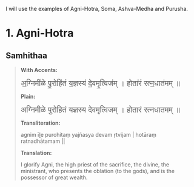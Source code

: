 I will use the examples of Agni-Hotra, Soma, Ashva-Medha and Purusha.

# 1. Agni-Hotra

## Samhithaa

> **With Accents:**
> 
> <span style="font-size:145%">अ॒ग्निमी॑ळे पु॒रोहि॑तं य॒ज्ञस्य॑ दे॒वमृ॒त्विज॑म् । होता॑रं रत्न॒धात॑मम् ॥</span>
> 
> **Plain:**
> 
> <span style="font-size:145%">अग्निमीळे पुरोहितं यज्ञस्य देवमृत्विजम् । होतारं रत्नधातमम् ॥</span>
> 
> **Transliteration:**
> 
> agnim īḻe purohitaṃ yajñasya devam ṛtvijam | hotāraṃ ratnadhātamam ||
> 
> **Translation:**
> 
> I glorify Agni, the high priest of the sacrifice, the divine, the ministrant, who presents the oblation (to the gods), and is the possessor of great wealth.

